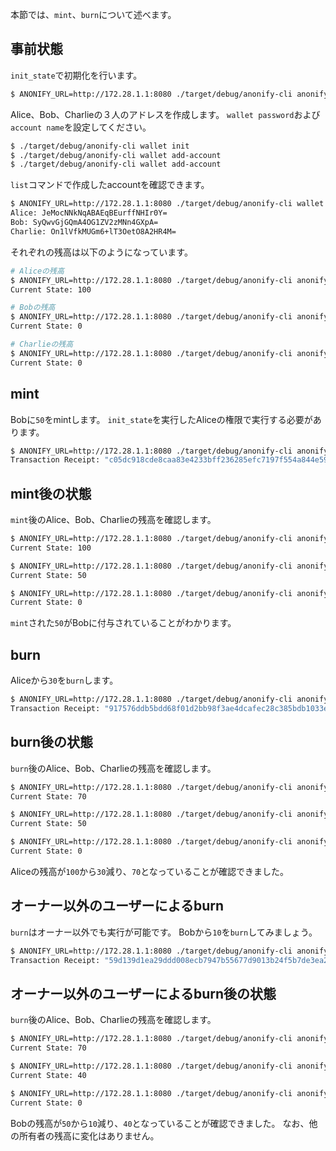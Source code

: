 
本節では、`mint`、`burn`について述べます。

## 事前状態

`init_state`で初期化を行います。

```sh
$ ANONIFY_URL=http://172.28.1.1:8080 ./target/debug/anonify-cli anonify init_state -t 100
```

Alice、Bob、Charlieの３人のアドレスを作成します。
`wallet password`および`account name`を設定してください。

```sh
$ ./target/debug/anonify-cli wallet init
$ ./target/debug/anonify-cli wallet add-account
$ ./target/debug/anonify-cli wallet add-account
```

`list`コマンドで作成したaccountを確認できます。

```sh
$ ANONIFY_URL=http://172.28.1.1:8080 ./target/debug/anonify-cli wallet list
Alice: JeMocNNkNqABAEqBEurffNHIr0Y=
Bob: SyQwvGjGQmA4OG1ZV2zMNn4GXpA=
Charlie: On1lVfkMUGm6+lT3OetO8A2HR4M=
```

それぞれの残高は以下のようになっています。

```sh
# Aliceの残高
$ ANONIFY_URL=http://172.28.1.1:8080 ./target/debug/anonify-cli anonify balance_of -i 0
Current State: 100

# Bobの残高
$ ANONIFY_URL=http://172.28.1.1:8080 ./target/debug/anonify-cli anonify balance_of -i 1
Current State: 0

# Charlieの残高
$ ANONIFY_URL=http://172.28.1.1:8080 ./target/debug/anonify-cli anonify balance_of -i 2
Current State: 0
```

## mint

Bobに`50`をmintします。
`init_state`を実行したAliceの権限で実行する必要があります。

```sh
$ ANONIFY_URL=http://172.28.1.1:8080 ./target/debug/anonify-cli anonify mint -a 50 -t SyQwvGjGQmA4OG1ZV2zMNn4GXpA=
Transaction Receipt: "c05dc918cde8caa83e4233bff236285efc7197f554a844e590619d1c24d41b8d"
```

## mint後の状態

`mint`後のAlice、Bob、Charlieの残高を確認します。

```sh
$ ANONIFY_URL=http://172.28.1.1:8080 ./target/debug/anonify-cli anonify balance_of -i 0
Current State: 100

$ ANONIFY_URL=http://172.28.1.1:8080 ./target/debug/anonify-cli anonify balance_of -i 1
Current State: 50

$ ANONIFY_URL=http://172.28.1.1:8080 ./target/debug/anonify-cli anonify balance_of -i 2
Current State: 0
```

`mint`された`50`がBobに付与されていることがわかります。

## burn

Aliceから`30`を`burn`します。

```sh
$ ANONIFY_URL=http://172.28.1.1:8080 ./target/debug/anonify-cli anonify burn -i 0 -a 30
Transaction Receipt: "917576ddb5bdd68f01d2bb98f3ae4dcafec28c385bdb1033ed9b2b51529c4c22"
```

## burn後の状態

`burn`後のAlice、Bob、Charlieの残高を確認します。

```sh
$ ANONIFY_URL=http://172.28.1.1:8080 ./target/debug/anonify-cli anonify balance_of -i 0
Current State: 70

$ ANONIFY_URL=http://172.28.1.1:8080 ./target/debug/anonify-cli anonify balance_of -i 1
Current State: 50

$ ANONIFY_URL=http://172.28.1.1:8080 ./target/debug/anonify-cli anonify balance_of -i 2
Current State: 0
```

Aliceの残高が`100`から`30`減り、`70`となっていることが確認できました。

## オーナー以外のユーザーによるburn

`burn`はオーナー以外でも実行が可能です。
Bobから`10`を`burn`してみましょう。

```sh
$ ANONIFY_URL=http://172.28.1.1:8080 ./target/debug/anonify-cli anonify burn -i 1 -a 10
Transaction Receipt: "59d139d1ea29ddd008ecb7947b55677d9013b24f5b7de3ea2b70badfcfe3c848"
```

## オーナー以外のユーザーによるburn後の状態

`burn`後のAlice、Bob、Charlieの残高を確認します。

```sh
$ ANONIFY_URL=http://172.28.1.1:8080 ./target/debug/anonify-cli anonify balance_of -i 0
Current State: 70

$ ANONIFY_URL=http://172.28.1.1:8080 ./target/debug/anonify-cli anonify balance_of -i 1
Current State: 40

$ ANONIFY_URL=http://172.28.1.1:8080 ./target/debug/anonify-cli anonify balance_of -i 2
Current State: 0
```

Bobの残高が`50`から`10`減り、`40`となっていることが確認できました。
なお、他の所有者の残高に変化はありません。
